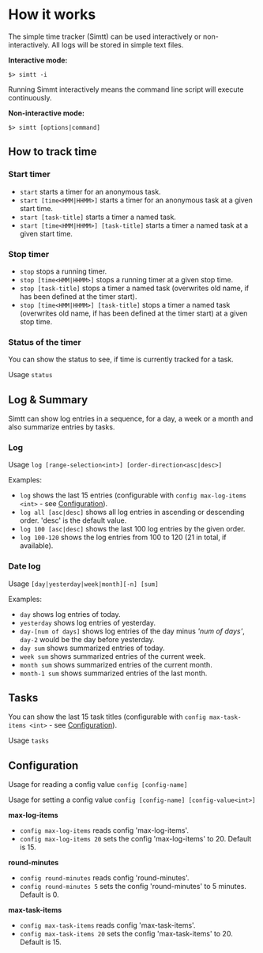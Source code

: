 # How it works

The simple time tracker (Simtt) can be used interactively
 or non-interactively. All logs will be stored in simple text files.

**Interactive mode:**
```
$> simtt -i
```

Running Simmt interactively means the command line script will execute
 continuously.  

**Non-interactive mode:**
```
$> simtt [options|command]
```

## How to track time

### Start timer 

* `start` starts a timer for an anonymous task.
* `start [time<HMM|HHMM>]` starts a timer for an anonymous task at a given start time.
* `start [task-title]` starts a timer a named task.
* `start [time<HMM|HHMM>] [task-title]` starts a timer a named task at a given start time.

### Stop timer

* `stop` stops a running timer.
* `stop [time<HMM|HHMM>]` stops a running timer at a given stop time.
* `stop [task-title]` stops a timer a named task (overwrites old name, if has been defined at the timer start).
* `stop [time<HMM|HHMM>] [task-title]` stops a timer a named task (overwrites old name, if has been defined at the timer start) at a given stop time.

### Status of the timer

You can show the status to see, if time is currently tracked for a task.

Usage `status`


## Log & Summary

Simtt can show log entries in a sequence, for a day, a week or a month 
 and also summarize entries by tasks.

### Log 

Usage `log [range-selection<int>] [order-direction<asc|desc>]`

Examples:
* `log` shows the last 15 entries (configurable with `config max-log-items <int>` - see [Configuration](#Configuration)). 
* `log all [asc|desc]` shows all log entries in ascending or descending order. 'desc' is the default value.
* `log 100 [asc|desc]` shows the last 100 log entries by the given order. 
* `log 100-120` shows the log entries from 100 to 120 (21 in total, if available).

### Date log

Usage `[day|yesterday|week|month][-n] [sum]`
  
Examples:
* `day` shows log entries of today.
* `yesterday` shows log entries of yesterday.
* `day-[num of days]` shows log entries of the day minus *'num of days'*, `day-2` would be the day before yesterday.
* `day sum` shows summarized entries of today.
* `week sum` shows summarized entries of the current week.
* `month sum` shows summarized entries of the current month.
* `month-1 sum` shows summarized entries of the last month.

## Tasks

You can show the last 15 task titles (configurable with `config max-task-items <int>` - see [Configuration](#Configuration)).

Usage `tasks`


## Configuration

Usage for reading a config value `config [config-name]`

Usage for setting a config value `config [config-name] [config-value<int>]`


**max-log-items**
* `config max-log-items` reads config 'max-log-items'. 
* `config max-log-items 20` sets the config 'max-log-items' to 20. Default is 15.

**round-minutes**
* `config round-minutes` reads config 'round-minutes'.
* `config round-minutes 5` sets the config 'round-minutes' to 5 minutes. Default is 0.

**max-task-items**
* `config max-task-items` reads config 'max-task-items'.
* `config max-task-items 20` sets the config 'max-task-items' to 20. Default is 15.
